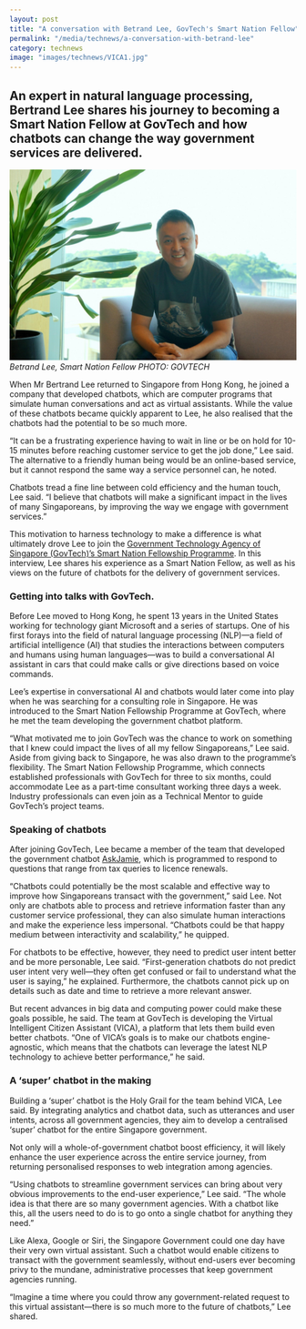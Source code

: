 ```yaml
---
layout: post
title: "A conversation with Betrand Lee, GovTech's Smart Nation Fellow"
permalink: "/media/technews/a-conversation-with-betrand-lee"
category: technews
image: "images/technews/VICA1.jpg"
---
```


An expert in natural language processing, Bertrand Lee shares his journey to becoming a Smart Nation Fellow at GovTech and how chatbots can change the way government services are delivered.
---

![Betrand Lee, GovTech Smart Nation Fellow](/images/technews/VICA1.jpg)
*Betrand Lee, Smart Nation Fellow PHOTO: GOVTECH*

When Mr Bertrand Lee returned to Singapore from Hong Kong, he joined a company that developed chatbots, which are computer programs that simulate human conversations and act as virtual assistants. While the value of these chatbots became quickly apparent to Lee, he also realised that the chatbots had the potential to be so much more.

“It can be a frustrating experience having to wait in line or be on hold for 10-15 minutes before reaching customer service to get the job done,” Lee said. The alternative to a friendly human being would be an online-based service, but it cannot respond the same way a service personnel can, he noted. 

Chatbots tread a fine line between cold efficiency and the human touch, Lee said. “I believe that chatbots will make a significant impact in the lives of many Singaporeans, by improving the way we engage with government services.”

This motivation to harness technology to make a difference is what ultimately drove Lee to join the [Government Technology Agency of Singapore (GovTech)’s Smart Nation Fellowship Programme](https://www.tech.gov.sg/careers/smart-nation-fellowship-programme/). In this interview, Lee shares his experience as a Smart Nation Fellow, as well as his views on the future of chatbots for the delivery of government services.


### **Getting into talks with GovTech.**

Before Lee moved to Hong Kong, he spent 13 years in the United States working for technology giant Microsoft and a series of startups. One of his first forays into the field of natural language processing (NLP)—a field of artificial intelligence (AI) that studies the interactions between computers and humans using human languages—was to build a conversational AI assistant in cars that could make calls or give directions based on voice commands.

Lee’s expertise in conversational AI and chatbots would later come into play when he was searching for a consulting role in Singapore. He was introduced to the Smart Nation Fellowship Programme at GovTech, where he met the team developing the government chatbot platform.

“What motivated me to join GovTech was the chance to work on something that I knew could impact the lives of all my fellow Singaporeans,” Lee said. Aside from giving back to Singapore, he was also drawn to the programme’s flexibility. The Smart Nation Fellowship Programme, which connects established professionals with GovTech for three to six months, could accommodate Lee as a part-time consultant working three days a week. Industry professionals can even join as a Technical Mentor to guide GovTech’s project teams.

### **Speaking of chatbots**

After joining GovTech, Lee became a member of the team that developed the government chatbot [AskJamie](https://www.tech.gov.sg/products-and-services/ask-jamie/), which is programmed to respond to questions that range from tax queries to licence renewals.

“Chatbots could potentially be the most scalable and effective way to improve how Singaporeans transact with the government,” said Lee. Not only are chatbots able to process and retrieve information faster than any customer service professional, they can also simulate human interactions and make the experience less impersonal. “Chatbots could be that happy medium between interactivity and scalability,” he quipped.

For chatbots to be effective, however, they need to predict user intent better and be more personable, Lee said. “First-generation chatbots do not predict user intent very well—they often get confused or fail to understand what the user is saying,” he explained. Furthermore, the chatbots cannot pick up on details such as date and time to retrieve a more relevant answer.

But recent advances in big data and computing power could make these goals possible, he said. The team at GovTech is developing the Virtual Intelligent Citizen Assistant (VICA), a platform that lets them build even better chatbots. “One of VICA’s goals is to make our chatbots engine-agnostic, which means that the chatbots can leverage the latest NLP technology to achieve better performance,” he said.

### **A ‘super’ chatbot in the making**

Building a ‘super’ chatbot is the Holy Grail for the team behind VICA, Lee said. By integrating analytics and chatbot data, such as utterances and user intents, across all government agencies, they aim to develop a centralised ‘super’ chatbot for the entire Singapore government.

Not only will a whole-of-government chatbot boost efficiency, it will likely enhance the user experience across the entire service journey, from returning personalised responses to web integration among agencies. 

“Using chatbots to streamline government services can bring about very obvious improvements to the end-user experience,” Lee said. “The whole idea is that there are so many government agencies. With a chatbot like this, all the users need to do is to go onto a single chatbot for anything they need.” 

Like Alexa, Google or Siri, the Singapore Government could one day have their very own virtual assistant. Such a chatbot would enable citizens to transact with the government seamlessly, without end-users ever becoming privy to the mundane, administrative processes that keep government agencies running. 

“Imagine a time where you could throw any government-related request to this virtual assistant—there is so much more to the future of chatbots,” Lee shared.

